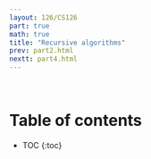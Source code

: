 ```yaml
---
layout: 126/CS126
part: true
math: true
title: "Recursive algorithms"
prev: part2.html
nextt: part4.html
---
```


<br/>

# Table of contents
* TOC
{:toc}
